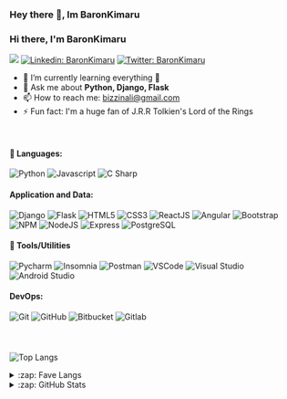 ### Hey there 👋, Im BaronKimaru

<!--
**BaronKimaru/baronkimaru** is a ✨ _special_ ✨ repository because its `README.md` (this file) appears on your GitHub profile.
[![Github](https://img.shields.io/github/followers/baronkimaru?label=Follow&style=social)](https://github.com/baronkimaru)

Here are some ideas to get you started:

- 🔭 I’m currently working on ...
- 🌱 I’m currently learning ...
- 👯 I’m looking to collaborate on ...
- 🤔 I’m looking for help with ...
- 💬 Ask me about ...
- 📫 How to reach me: ...
- 😄 Pronouns: ...
- ⚡ Fun fact: ...
-->

### Hi there, I'm BaronKimaru

![](https://visitor-badge.laobi.icu/badge?page_id=baronkimaru.baronkimaru)
[![Linkedin: BaronKimaru](https://img.shields.io/badge/-baronkimaru-blue?style=flat-square&logo=Linkedin&logoColor=white&link=https://www.linkedin.com/in/baronkimaru/)](https://www.linkedin.com/in/baronkimaru/)
[![Twitter: BaronKimaru](https://img.shields.io/twitter/follow/BaronKimaru?style=social)](https://twitter.com/baronkimaru)

- 🌱 I’m currently learning everything 🤔
- 💬 Ask me about **Python, Django, Flask**
- 📫 How to reach me: bizzinali@gmail.com
- ⚡️ Fun fact: I'm a huge fan of J.R.R Tolkien's Lord of the Rings

<!--
## ✉️ Find me on:
<p align="center">
 <a href="https://baronkimaru.github.io/" target="_blank" rel="noopener noreferrer"> <img src="https://raw.githubusercontent.com/iconic/open-iconic/master/svg/globe.svg" alt="Python" height="40" style="vertical-align:top; margin:4px"> </a>
 <a href="mailto:bizzinali@gmail.com"> <img src="https://cdn.jsdelivr.net/npm/simple-icons@v3/icons/gmail.svg" alt="Python" height="40" style="vertical-align:top; margin:4px"></a>
</p>
-->

<br />

#### 🧰 Languages:

![Python](https://img.shields.io/badge/-Python-blue?logo=Python&logoColor=white)
![Javascript](https://img.shields.io/badge/-JavaScript-EDD222?style=flat&logo=javascript&logoColor=white)
![C Sharp](https://img.shields.io/badge/-C%20Sharp-239120?style=flat&logo=c-sharp&logoColor=white)

#### Application and Data:

![Django](https://img.shields.io/badge/-Django-092E20?style=flat&logo=Django&logoColor=white)
![Flask](https://img.shields.io/badge/-Flask-FFFFFF?style=flat&logo=Flask&logoColor=black)
![HTML5](https://img.shields.io/badge/-HTML5-E34F26?style=flat&logo=html5&logoColor=white)
![CSS3](https://img.shields.io/badge/-CSS3-1572B6?style=flat&logo=css3)
![ReactJS](https://img.shields.io/badge/-ReactJS-51CBF2?style=flat&logo=react&logoColor=white)
![Angular](https://img.shields.io/badge/-Angular-DD0031?style=flat&logo=Angular&logoColor=white)
![Bootstrap](https://img.shields.io/badge/-Bootstrap-563D7C?style=flat&logo=bootstrap&logoColor=white)
![NPM](https://img.shields.io/badge/-NPM-CB3837?style=flat&logo=npm&logoColor=white)
![NodeJS](http://img.shields.io/badge/-NodeJS-6EBF20?style=flat&logo=node.js&logoColor=white)
![Express](http://img.shields.io/badge/-Express-black?style=flat&logo=express&logoColor=white)
![PostgreSQL](http://img.shields.io/badge/-PostgreSQL-4169E1?style=flat&logo=PostgreSQL&logoColor=white)
 
#### 🧰 Tools/Utilities 

![Pycharm](https://img.shields.io/badge/-Pycharm-000000?style=flat&logo=pycharm&logoColor=white)
![Insomnia](https://img.shields.io/badge/-Insomnia-5849BE?style=flat&logo=insomnia&logoColor=white)
![Postman](https://img.shields.io/badge/-Postman-FF6C37?style=flat&logo=postman&logoColor=white)
![VSCode](https://img.shields.io/badge/-VSCode-007ACC?style=flat&logo=visual-studio-code&logoColor=white)
![Visual Studio](https://img.shields.io/badge/-Visual%20Studio-5C2D91?style=flat&logo=visual-studio&logoColor=white)
![Android Studio](https://img.shields.io/badge/-Android%20Studio-3DDC84?style=flat&logo=android-studio&logoColor=white)

#### DevOps:

![Git](https://img.shields.io/badge/-Git-F05032?style=flat&logo=git&logoColor=white)
![GitHub](https://img.shields.io/badge/-Github-181717?style=flat&logo=github&logoColor=white)
![Bitbucket](https://img.shields.io/badge/-Bitbucket-0052CC?style=flat&logo=Bitbucket&logoColor=white)
![Gitlab](https://img.shields.io/badge/-Gitlab-FCA121?style=flat&logo=Gitlab&logoColor=white)

<!--
### 🧰 Softwares:
<p>
<img src="https://raw.githubusercontent.com/github/explore/80688e429a7d4ef2fca1e82350fe8e3517d3494d/topics/visual-studio-code/visual-studio-code.png" alt="VS Code" height="40" style="vertical-align:top; margin:4px">
 <img src="https://raw.githubusercontent.com/github/explore/80688e429a7d4ef2fca1e82350fe8e3517d3494d/topics/python/python.png" alt="Python" height="40" style="vertical-align:top; margin:4px">
<img src="https://raw.githubusercontent.com/github/explore/80688e429a7d4ef2fca1e82350fe8e3517d3494d/topics/javascript/javascript.png" alt="Javascript" height="40" style="vertical-align:top; margin:4px">
</p>
-->


<br />

### 

![Top Langs]()

<details>
  <summary>:zap: Fave Langs </summary>

  <img align="left" 
       alt="BaronKimaru's Top Langs" 
       src="https://github-readme-stats.vercel.app/api/top-langs/?username=baronkimaru&&exclude_repo=baronkimaru&show_icons=true&theme=merko" 
  />

</details>

<details>
  <summary>:zap: GitHub Stats</summary>

  <img 
       align="left" 
       alt="BaronKimaru's GitHub Stats" 
       src="https://github-readme-stats.vercel.app/api?username=baronkimaru&show_icons=true&hide_border=true&theme=merko" 
  />

</details>
